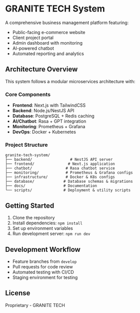 # GRANITE TECH System

A comprehensive business management platform featuring:
- Public-facing e-commerce website
- Client project portal
- Admin dashboard with monitoring
- AI-powered chatbot
- Automated reporting and analytics

## Architecture Overview

This system follows a modular microservices architecture with:

### Core Components
- **Frontend**: Next.js with TailwindCSS
- **Backend**: Node.js/NestJS API
- **Database**: PostgreSQL + Redis caching
- **AI/Chatbot**: Rasa + GPT integration
- **Monitoring**: Prometheus + Grafana
- **DevOps**: Docker + Kubernetes

### Project Structure
```
granite-tech-system/
├── backend/                 # NestJS API server
├── frontend/               # Next.js application
├── chatbot/               # Rasa chatbot service
├── monitoring/            # Prometheus & Grafana configs
├── infrastructure/        # Docker & K8s configs
├── database/             # Database schemas & migrations
├── docs/                 # Documentation
└── scripts/              # Deployment & utility scripts
```

## Getting Started

1. Clone the repository
2. Install dependencies: `npm install`
3. Set up environment variables
4. Run development server: `npm run dev`

## Development Workflow

- Feature branches from `develop`
- Pull requests for code review
- Automated testing with CI/CD
- Staging environment for testing

## License

Proprietary - GRANITE TECH